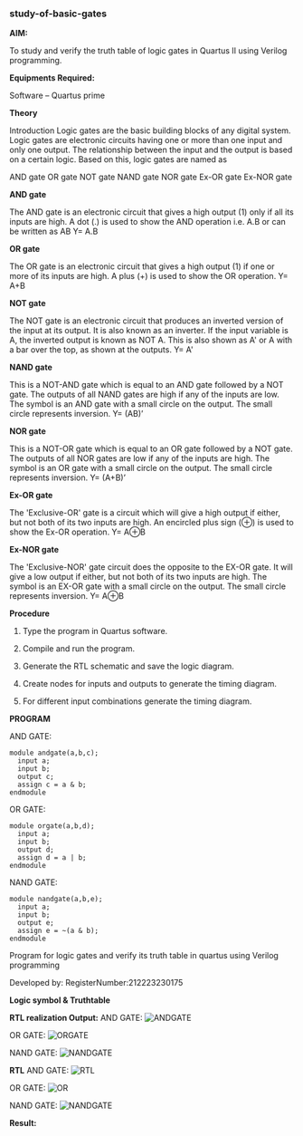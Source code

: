 ### study-of-basic-gates

**AIM:** 

To study and verify the truth table of logic gates in Quartus II using Verilog programming.

**Equipments Required:**

Software – Quartus prime 

**Theory**

Introduction Logic gates are the basic building blocks of any digital system. Logic gates are electronic circuits having one or more than one input and only one output. The relationship between the input and the output is based on a certain logic. Based on this, logic gates are named as

AND gate OR gate NOT gate NAND gate NOR gate Ex-OR gate Ex-NOR gate

**AND gate**

The AND gate is an electronic circuit that gives a high output (1) only if all its inputs are high. A dot (.) is used to show the AND operation i.e. A.B or can be written as AB
Y= A.B

**OR gate** 

The OR gate is an electronic circuit that gives a high output (1) if one or more of its inputs are high. A plus (+) is used to show the OR operation.
Y= A+B

**NOT gate**

The NOT gate is an electronic circuit that produces an inverted version of the input at its output. It is also known as an inverter. If the input variable is A, the inverted output is known as NOT A. This is also shown as A' or A with a bar over the top, as shown at the outputs.
Y= A'

**NAND gate**

This is a NOT-AND gate which is equal to an AND gate followed by a NOT gate. The outputs of all NAND gates are high if any of the inputs are low. The symbol is an AND gate with a small circle on the output. The small circle represents inversion.
Y= (AB)’

**NOR gate**

This is a NOT-OR gate which is equal to an OR gate followed by a NOT gate. The outputs of all NOR gates are low if any of the inputs are high. The symbol is an OR gate with a small circle on the output. The small circle represents inversion.
Y= (A+B)’

**Ex-OR gate**

The 'Exclusive-OR' gate is a circuit which will give a high output if either, but not both of its two inputs are high. An encircled plus sign (⊕) is used to show the Ex-OR operation.
Y= A⊕B

**Ex-NOR gate**

The 'Exclusive-NOR' gate circuit does the opposite to the EX-OR gate. It will give a low output if either, but not both of its two inputs are high. The symbol is an EX-OR gate with a small circle on the output. The small circle represents inversion.
Y= A⊕B

**Procedure** 

1.	Type the program in Quartus software.

2.	Compile and run the program.

3.	Generate the RTL schematic and save the logic diagram.

4.	Create nodes for inputs and outputs to generate the timing diagram.

5.	For different input combinations generate the timing diagram.


**PROGRAM**

AND GATE:
```
module andgate(a,b,c);
  input a;
  input b;
  output c;
  assign c = a & b;
endmodule 
```
OR GATE:
```
module orgate(a,b,d);
  input a;
  input b;
  output d;
  assign d = a | b;
endmodule
```
NAND GATE:
```
module nandgate(a,b,e);
  input a;
  input b;
  output e;
  assign e = ~(a & b);
endmodule
```

Program for logic gates and verify its truth table in quartus using Verilog programming

 Developed by: RegisterNumber:212223230175 
 
**Logic symbol & Truthtable**


**RTL realization Output:** 
AND GATE:
![ANDGATE](https://github.com/roshinithangachamy/study-of-basic-gates/assets/147118341/2050a883-4510-4133-b6d4-6aeb68be4d55)

OR GATE:
![ORGATE](https://github.com/roshinithangachamy/study-of-basic-gates/assets/147118341/5cd79c65-0ab9-4120-9bd8-bab602b785ec)

NAND GATE:
![NANDGATE](https://github.com/roshinithangachamy/study-of-basic-gates/assets/147118341/6cbf99d6-88a0-4e2c-a4ff-7c75b6831d5a)


**RTL**
AND GATE:
![RTL](https://github.com/roshinithangachamy/study-of-basic-gates/assets/147118341/427c371e-9f91-4baa-a006-6b2f1c51bfa5)

OR GATE:
![OR](https://github.com/roshinithangachamy/study-of-basic-gates/assets/147118341/042177cc-0176-4887-a0b6-9e4bee1fdac8)

NAND GATE:
![NANDGATE](https://github.com/roshinithangachamy/study-of-basic-gates/assets/147118341/574bfbe6-573d-4a8e-8c7c-0e735a184b65)

**Result:**


